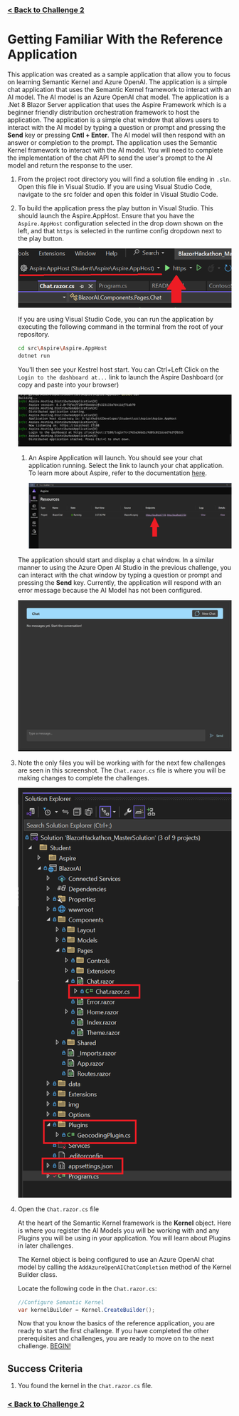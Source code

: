 ### [< Back to Challenge 2](./Challenge-02.md)

# Getting Familiar With the Reference Application

This application was created as a sample application that allow you to focus on learning Semantic Kernel and Azure OpenAI. The application is a simple chat application that uses the Semantic Kernel framework to interact with an AI model. The AI model is an Azure OpenAI chat model. The application is a .Net 8 Blazor Server application that uses the Aspire Framework which is a beginner friendly distribution orchestration framework to host the application. The application is a simple chat window that allows users to interact with the AI model by typing a question or prompt and pressing the **Send** key or pressing **Cntl + Enter**. The AI model will then respond with an answer or completion to the prompt. The application uses the Semantic Kernel framework to interact with the AI model. You will need to complete the implementation of the chat API to send the user's prompt to the AI model and return the response to the user.

1. From the project root directory you will find a solution file ending in `.sln`. Open this file in Visual Studio. If you are using Visual Studio Code, navigate to the src folder and open this folder in Visual Studio Code.
1. To build the application press the play button in Visual Studio. This should launch the Aspire.AppHost. Ensure that you have the `Aspire.AppHost` configuration selected in the drop down shown on the left, and that `https` is selected in the runtime config dropdown next to the play button.

    ![Play Visual Studio](./Resources/images/playvisualstudio.png)

    If you are using Visual Studio Code, you can run the application by executing the following command in the terminal from the root of your repository.

    ```bash
    cd src\Aspire\Aspire.AppHost
    dotnet run
    ```

    You'll then see your Kestrel host start. You can Ctrl+Left Click on the `Login to the dashboard at...` link to launch the Aspire Dashboard (or copy and paste into your browser)

    ![Aspire startup](./Resources/images/run_aspire_console.png)

    1. An Aspire Application will launch. You should see your chat application running. Select the link to launch your chat application. To learn more about Aspire, refer to the documentation [here](https://learn.microsoft.com/en-us/dotnet/aspire/get-started/aspire-overview).

        ![Aspire Https](./Resources/images/aspirehttps.png)

    The application should start and display a chat window. In a similar manner to using the Azure Open AI Studio in the previous challenge, you can interact with the chat window by typing a question or prompt and pressing the **Send** key. Currently, the application will respond with an error message because the AI Model has not been configured.

    ![Challenge 02 - Image 01](./Resources/images/ch02i01.png)

1. Note the only files you will be working with for the next few challenges are seen in this screenshot. The `Chat.razor.cs` file is where you will be making changes to complete the challenges.

    ![Files for Challenge](./Resources/images/filesforchallenges.png)

2. Open the ```Chat.razor.cs``` file

    At the heart of the Semantic Kernel framework is the **Kernel** object. Here is where you register the AI Models you will be working with and any Plugins you will be using in your application. You will learn about Plugins in later challenges.

    The Kernel object is being configured to use an Azure OpenAI chat model by calling the ```AddAzureOpenAIChatCompletion``` method of the Kernel Builder class.  

    Locate the following code in the ```Chat.razor.cs```:

    ```csharp
    //Configure Semantic Kernel
    var kernelBuilder = Kernel.CreateBuilder();
    ```

    Now that you know the basics of the reference application, you are ready to start the first challenge. If you have completed the other prerequisites and challenges, you are ready to move on to the next challenge. [BEGIN!](./Challenge-02.md#challenges)

## Success Criteria

1. You found the kernel in the `Chat.razor.cs` file.

### [< Back to Challenge 2](./Challenge-02.md)
